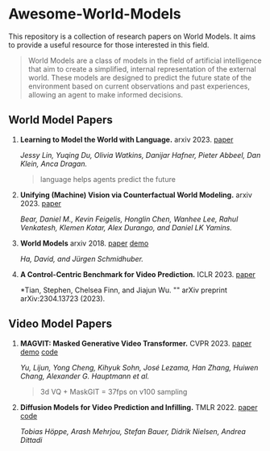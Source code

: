 # Awesome-World-Models
This repository is a collection of research papers on World Models. It aims to provide a useful resource for those interested in this field.

>World Models are a class of models in the field of artificial intelligence that aim to create a simplified, internal representation of the external world. These models are designed to predict the future state of the environment based on current observations and past experiences, allowing an agent to make informed decisions.

## World Model Papers
1. **Learning to Model the World with Language.** arxiv 2023. [paper](https://arxiv.org/pdf/2308.01399.pdf)

    *Jessy Lin, Yuqing Du, Olivia Watkins, Danijar Hafner, Pieter Abbeel, Dan Klein, Anca Dragan.*

   >language helps agents predict the future

2. **Unifying (Machine) Vision via Counterfactual World Modeling.** arxiv 2023. [paper](https://arxiv.org/pdf/2306.01828.pdf)

    *Bear, Daniel M., Kevin Feigelis, Honglin Chen, Wanhee Lee, Rahul Venkatesh, Klemen Kotar, Alex Durango, and Daniel LK Yamins.*

3. **World Models** arxiv 2018. [paper](https://arxiv.org/pdf/1803.10122.pdf) [demo](https://worldmodels.github.io/)

    *Ha, David, and Jürgen Schmidhuber.*

4. **A Control-Centric Benchmark for Video Prediction.** ICLR 2023. [paper](https://arxiv.org/pdf/2304.13723.pdf)

    *Tian, Stephen, Chelsea Finn, and Jiajun Wu. "" arXiv preprint arXiv:2304.13723 (2023).


## Video Model Papers
1. **MAGVIT: Masked Generative Video Transformer.** CVPR 2023. [paper](https://arxiv.org/pdf/2212.05199.pdf) [demo](https://magvit.cs.cmu.edu/) [code](https://github.com/google-research/magvit)

   *Yu, Lijun, Yong Cheng, Kihyuk Sohn, José Lezama, Han Zhang, Huiwen Chang, Alexander G. Hauptmann et al.*

   >3d VQ + MaskGIT = 37fps on v100 sampling
   

2. **Diffusion Models for Video Prediction and Infilling.** TMLR 2022. [paper](https://arxiv.org/pdf/2206.07696.pdf)   [code](https://github.com/Tobi-r9/RaMViD)

   *Tobias Höppe, Arash Mehrjou, Stefan Bauer, Didrik Nielsen, Andrea Dittadi*
   
